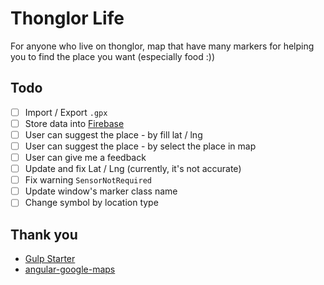 # Thonglor Life

For anyone who live on thonglor, map that have many markers for helping you to find the place you want (especially food :))

## Todo

- [ ] Import / Export `.gpx`
- [ ] Store data into [Firebase](https://www.firebase.com/)
- [ ] User can suggest the place - by fill lat / lng
- [ ] User can suggest the place - by select the place in map
- [ ] User can give me a feedback
- [ ] Update and fix Lat / Lng (currently, it's not accurate)
- [ ] Fix warning `SensorNotRequired`
- [ ] Update window's marker class name
- [ ] Change symbol by location type

## Thank you

- [Gulp Starter](https://github.com/jojoee/gulp-starter)
- [angular-google-maps](https://github.com/angular-ui/angular-google-maps)
